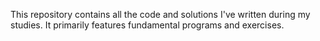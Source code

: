 This repository contains all the code and solutions I've written during my studies. It primarily features fundamental programs and exercises.

